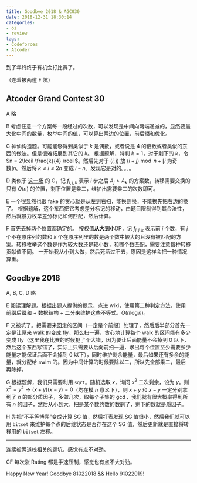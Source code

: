 ```yaml
---
title: Goodbye 2018 & AGC030
date: 2018-12-31 18:30:14
categories:
- oi
- review
tags:
- Codeforces
- Atcoder
---
```


到了年终终于有机会打比赛了。

（连着被两道 F 坑）

<!-- more -->



## Atcoder Grand Contest 30

A 略

B 考虑任意一个方案每一段经过的次数，可以发现是中间向两端递减的，显然要最大化中间的数量，枚举中间的值，可以算出两边的位置，前后缀和优化。

C 神仙构造题。可能能够得到类似于 $k$ 是偶数，或者说是 4 的倍数或者类似的东西的做法。但是很难拓展到其它的 $k$。
根据题解，特判 $k = 1$，对于剩下的 $k$，令 $n = 2\lceil \frac{k}{4} \rceil$。然后先对于 $(i, j)$ 放 $(i + j) \bmod n + [i \text{ 为奇数}] n$。然后将 $k \le i \le 2n$ 变成 $i - n$。发现它是对的。。。。

D 类似于 [这一场](/2018/08/16/record-of-Codeforces/#Rockethon-2015) 的 G，记 $f_{i, j, k}$ 表示 $i$ 步之后 $A_j > A_k$ 的方案数，转移需要交换的只有 $O(n)$ 的位置，剩下位置是乘二，维护出需要乘二的次数即可。

E 一个很显然也很 fake 的贪心就是从左到右扫，能换则换，不能换先把右边的换了。
根据题解，这个东西把它考虑差分标记的移动，由题目限制得到其合法性，然后就暴力枚举差分标记如何匹配，然后计算。

F 首先去掉两个位置都确定的。 按权值**从大到小**DP，记 $f_{i, j, k}$ 表示前 $i$ 个数，有 $j$ 个不在原序列的数和 $k$ 个在原序列里的数是两个数中较大的且没有被匹配的方案。转移枚举这个数是作为较大数还是较小数，和哪个数匹配，需要注意每种转移贡献值不同。
一开始我从小到大做，然后死活过不去，原因是这样会把一种情况算重。

## Goodbye 2018 

A, B, C, D 略

E 阅读理解题。根据出题人提供的提示，点进 wiki，使用第二种判定方法，使用前缀后缀和 + 数据结构 + 二分来维护这些不等式。$O(n \log n)$。

F 又被坑了。把需要来回走的区间（一定是个前缀）处理了，然后后半部分首先一定是让原来 walk 的变成 fly，那么扫一遍，贪心地计算每个 walk 的区间能有多少变成 fly（这里我在比赛的时候犯了个大错，因为要让后面能量不会掉到 0 以下，然后这个东西写错了，实际上只需要从后向前扫一遍，求出每个位置至少需要多少能量才能保证后面不会掉到 0 以下），同时维护剩余能量，最后如果还有多余的能量，就分配给 swim 的。因为中间计算的时候要除以二，所以先全部乘二，最后再除掉。

G 根据题解，我们只需要利用 `sqrt`。随机选取 $x$，询问 $x^2$ 二次剩余，设为 $y$。则 $x^2 = y^2 \rightarrow (x + y)(x - y) = 0$（均在模 $n$ 意义下），则 $x + y$ 和 $x - y$ 一定分别拿到了 $n$ 的部分质因子，多做几次，取每个子集的 $\gcd$，我们就有很大概率得到所有 $n$ 的因子，然后从小到大，把是某个数约数的数删了，剩下的数就是质因子。

H 先把“不平等博弈”变成计算 SG 值，然后打表发现 SG 值很小，然后我们就可以用 `bitset` 来维护每个点的后继状态是否存在这个 SG 值，然后更新就是直接将转移用的 `bitset` 左移。

---

连续被两道栈相关的题坑，感觉有点不对劲。

CF 每次涨 Rating 都是手速压制，感觉也有点不大对劲。

Happy New Year! Goodbye ~~8102~~2018 && Hello ~~9102~~2019!



